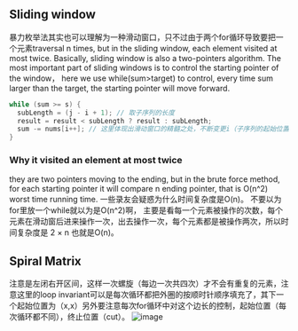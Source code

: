 ## Sliding window
暴力枚举法其实也可以理解为一种滑动窗口，只不过由于两个for循环导致要把一个元素traversal n times, but in the sliding window, each element visited at most twice.
Basically, sliding window is also a two-pointers algorithm. The most important part of sliding windows is to control the starting pointer of the window， here we use while(sum>target) to control, every time sum larger than
the target, the starting pointer will move forward.

```cpp
while (sum >= s) {
  subLength = (j - i + 1); // 取子序列的长度
  result = result < subLength ? result : subLength;
  sum -= nums[i++]; // 这里体现出滑动窗口的精髓之处，不断变更i（子序列的起始位置）
}
```

### Why it visited an element at most twice
they are two pointers moving to the ending, but in the brute force method, for each starting pointer it will compare n ending pointer, that is O(n^2) worst time running time.
一些录友会疑惑为什么时间复杂度是O(n)。
不要以为for里放一个while就以为是O(n^2)啊， 主要是看每一个元素被操作的次数，每个元素在滑动窗后进来操作一次，出去操作一次，每个元素都是被操作两次，所以时间复杂度是 2 × n 也就是O(n)。

## Spiral Matrix
注意是左闭右开区间，这样一次螺旋（每边一次共四次）才不会有重复的元素，注意这里的loop invariant可以是每次循环都把外圈的按顺时针顺序填充了，其下一个起始位置为（x,x）另外要注意每次for循环中对这个边长的控制，起始位置（每次循环都不同），终止位置（cut）。
![image](https://github.com/YunfanLing/YunfanLing.github.io/assets/102476857/95467f5c-0859-46a4-8e56-0389aae349c0)




